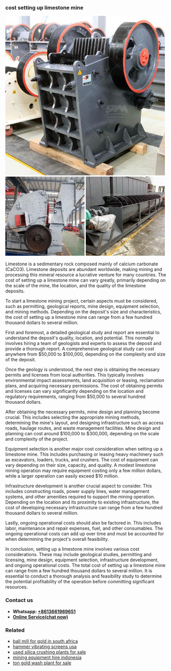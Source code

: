 <h3>cost setting up limestone mine</h3><img src='1708309371.jpg' alt=''><p>Limestone is a sedimentary rock composed mainly of calcium carbonate (CaCO3). Limestone deposits are abundant worldwide, making mining and processing this mineral resource a lucrative venture for many countries. The cost of setting up a limestone mine can vary greatly, primarily depending on the scale of the mine, the location, and the quality of the limestone deposits.</p><p>To start a limestone mining project, certain aspects must be considered, such as permitting, geological reports, mine design, equipment selection, and mining methods. Depending on the deposit's size and characteristics, the cost of setting up a limestone mine can range from a few hundred thousand dollars to several million.</p><p>First and foremost, a detailed geological study and report are essential to understand the deposit's quality, location, and potential. This normally involves hiring a team of geologists and experts to assess the deposit and provide a thorough report. A comprehensive geological study can cost anywhere from $50,000 to $100,000, depending on the complexity and size of the deposit.</p><p>Once the geology is understood, the next step is obtaining the necessary permits and licenses from local authorities. This typically involves environmental impact assessments, land acquisition or leasing, reclamation plans, and acquiring necessary permissions. The cost of obtaining permits and licenses can vary significantly depending on the location and regulatory requirements, ranging from $50,000 to several hundred thousand dollars.</p><p>After obtaining the necessary permits, mine design and planning become crucial. This includes selecting the appropriate mining methods, determining the mine's layout, and designing infrastructure such as access roads, haulage routes, and waste management facilities. Mine design and planning can cost around $100,000 to $300,000, depending on the scale and complexity of the project.</p><p>Equipment selection is another major cost consideration when setting up a limestone mine. This includes purchasing or leasing heavy machinery such as excavators, loaders, trucks, and crushers. The cost of equipment can vary depending on their size, capacity, and quality. A modest limestone mining operation may require equipment costing only a few million dollars, while a larger operation can easily exceed $10 million.</p><p>Infrastructure development is another crucial aspect to consider. This includes constructing roads, power supply lines, water management systems, and other amenities required to support the mining operation. Depending on the location and its proximity to existing infrastructure, the cost of developing necessary infrastructure can range from a few hundred thousand dollars to several million.</p><p>Lastly, ongoing operational costs should also be factored in. This includes labor, maintenance and repair expenses, fuel, and other consumables. The ongoing operational costs can add up over time and must be accounted for when determining the project's overall feasibility.</p><p>In conclusion, setting up a limestone mine involves various cost considerations. These may include geological studies, permitting and licensing, mine design, equipment selection, infrastructure development, and ongoing operational costs. The total cost of setting up a limestone mine can range from a few hundred thousand dollars to several million. It is essential to conduct a thorough analysis and feasibility study to determine the potential profitability of the operation before committing significant resources.</p><h3>Contact us</h3><ul><li><strong>Whatsapp:&nbsp;<a href="https://wa.me/8613661969651">+8613661969651</a></strong></li><li><a href="https://swt.shibang-china.com/?git&amp;zhl&amp;cost setting up limestone mine"><strong>Online Service(chat now)</strong></a></li></ul><h3>Related</h3><ul><li><a href='ball mill for gold in south africa.md'>ball mill for gold in south africa</a></li><li><a href='hammer vibrating screens usa.md'>hammer vibrating screens usa</a></li><li><a href='used silica crushing plants for sale.md'>used silica crushing plants for sale</a></li><li><a href='mining equipment hire indonesia.md'>mining equipment hire indonesia</a></li><li><a href='ton gold wash plant for sale.md'>ton gold wash plant for sale</a></li></ul>